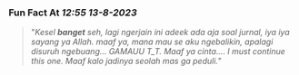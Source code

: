 ### Fun Fact At *12:55 13-8-2023*
> "*Kesel **banget** seh, lagi ngerjain ini adeek ada aja soal jurnal, iya iya sayang ya Allah. maaf ya, mana mau se aku ngebalikin, apalagi disuruh ngebuang... GAMAUU T_T. Maaf ya cinta.... I must continue this one. Maaf kalo jadinya seolah mas ga peduli.*"
